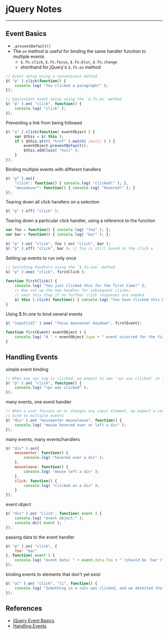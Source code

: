 # jQuery Notes
---

## Event Basics

- ```.preventDefault()```
- The ```on``` method is useful for binding the same handler function to multiple events
  - ```$.fn.click```, ```$.fn.focus```, ```$.fn.blur```, ```$.fn.change```
  - shorthand for jQuery's ```$.fn.on``` method

``` js
// Event setup using a convenience method
$( "p" ).click(function() {
    console.log( "You clicked a paragraph!" );
});
```

``` js
// Equivalent event setup using the `$.fn.on` method
$( "p" ).on( "click", function() {
    console.log( "click" );
});
```


Preventing a link from being followed
``` js
$( "a" ).click(function( eventObject ) {
    var $this = $( this );
    if ( $this.attr( "href" ).match( /evil/ ) ) {
        eventObject.preventDefault();
        $this.addClass( "evil" );
    }
});
```


Binding multiple events with different handlers
``` js
$( "p" ).on({
    "click": function() { console.log( "clicked!" ); },
    "mouseover": function() { console.log( "hovered!" ); }
});
```

Tearing down all click handlers on a selection
``` js
$( "p" ).off( "click" );
```


Tearing down a particular click handler, using a reference to the function
``` js
var foo = function() { console.log( "foo" ); };
var bar = function() { console.log( "bar" ); };
 
$( "p" ).on( "click", foo ).on( "click", bar );
$( "p" ).off( "click", bar ); // foo is still bound to the click e
```

Setting up events to run only once
``` js
// Switching handlers using the `$.fn.one` method
$( "p" ).one( "click", firstClick );
 
function firstClick() {
    console.log( "You just clicked this for the first time!" );
    // Now set up the new handler for subsequent clicks;
    // omit this step if no further click responses are needed
    $( this ).click( function() { console.log( "You have clicked this before!" ); } );
}
```

Using $.fn.one to bind several events
``` js
$( "input[id]" ).one( "focus mouseover keydown", firstEvent);
 
function firstEvent( eventObject ) {
    console.log( "A " + eventObject.type + " event occurred for the first time on the input with id " + this.id );
}
```

## Handling Events

simple event binding
``` js
// When any <p> tag is clicked, we expect to see '<p> was clicked' in the console.
$( "p" ).on( "click", function() {
    console.log( "<p> was clicked" );
});
```

many events, one event handler
``` js
// When a user focuses on or changes any input element, we expect a console message
// bind to multiple events
$( "div" ).on( "mouseenter mouseleave", function() {
    console.log( "mouse hovered over or left a div" );
});
```

many events, many events/handlers
``` js
$( "div" ).on({
    mouseenter: function() {
        console.log( "hovered over a div" );
    },
    mouseleave: function() {
        console.log( "mouse left a div" );
    },
    click: function() {
        console.log( "clicked on a div" );
    }
});
```

event object
``` js
$( "div" ).on( "click", function( event ) {
    console.log( "event object:" );
    console.dir( event );
});
```

passing data to the event handler
``` js
$( "p" ).on( "click", {
    foo: "bar"
}, function( event ) {
    console.log( "event data: " + event.data.foo + " (should be 'bar')" );
});
```

binding events to elements that don't yet exist
``` js
$( "ul" ).on( "click", "li", function() {
    console.log( "Something in a <ul> was clicked, and we detected that it was an <li> element." );
});
```





## References

- [jQuery Event Basics](http://learn.jquery.com/events/event-basics/)
- [Handling Events](http://learn.jquery.com/events/handling-events/)